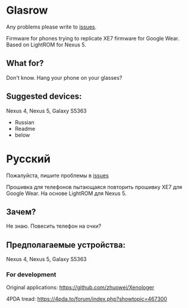 # Glasrow
Any problems please write to [issues](https://github.com/Russanandres/glasrow/issues).

Firmware for phones trying to replicate XE7 firmware for Google Wear. Based on LightROM for Nexus 5.
## What for?
Don't know. Hang your phone on your glasses?
## Suggested devices:
Nexus 4, Nexus 5, Galaxy S5363

- Russian
- Readme
- below
# Русский
Пожалуйста, пишите проблемы в [issues](https://github.com/Russanandres/glasrow/issues)

Прошивка для телефонов пытающаяся повторить прошивку XE7 для Google Wear. На основе LightROM для Nexus 5.
## Зачем?
Не знаю. Повесить телефон на очки?
## Предполагаемые устройства:
Nexus 4, Nexus 5, Galaxy S5363


### For development
Original applications: https://github.com/zhuowei/Xenologer

4PDA tread: https://4pda.to/forum/index.php?showtopic=467300

